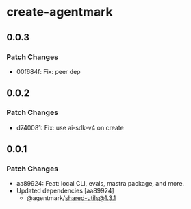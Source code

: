 # create-agentmark

## 0.0.3

### Patch Changes

- 00f684f: Fix: peer dep

## 0.0.2

### Patch Changes

- d740081: Fix: use ai-sdk-v4 on create

## 0.0.1

### Patch Changes

- aa89924: Feat: local CLI, evals, mastra package, and more.
- Updated dependencies [aa89924]
  - @agentmark/shared-utils@1.3.1

